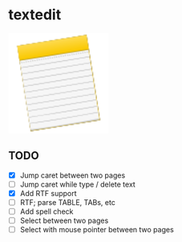 # textedit
<img src="public/icon.svg" width=200 height=200>

## TODO
- [x] Jump caret between two pages
- [ ] Jump caret while type / delete text
- [x] Add RTF support
- [ ] RTF; parse TABLE, TABs, etc
- [ ] Add spell check
- [ ] Select between two pages
- [ ] Select with mouse pointer between two pages
